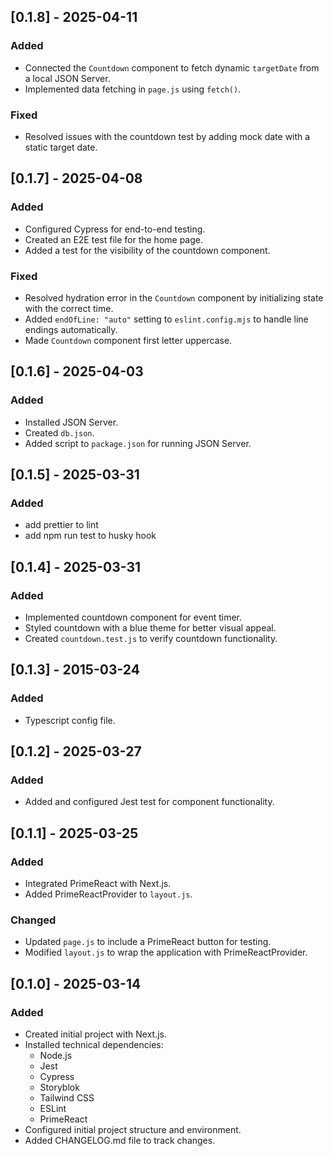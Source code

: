 ## [0.1.8] - 2025-04-11

### Added

- Connected the `Countdown` component to fetch dynamic `targetDate` from a local JSON Server.
- Implemented data fetching in `page.js` using `fetch()`.

### Fixed

- Resolved issues with the countdown test by adding mock date with a static target date. 

## [0.1.7] - 2025-04-08

### Added

- Configured Cypress for end-to-end testing.
- Created an E2E test file for the home page.
- Added a test for the visibility of the countdown component.

### Fixed

- Resolved hydration error in the `Countdown` component by initializing state with the correct time.
- Added `endOfLine: "auto"` setting to `eslint.config.mjs` to handle line endings automatically.
- Made `Countdown` component first letter uppercase.

## [0.1.6] - 2025-04-03

### Added

- Installed JSON Server.
- Created `db.json`.
- Added script to `package.json` for running JSON Server.

## [0.1.5] - 2025-03-31

### Added

- add prettier to lint
- add npm run test to husky hook

## [0.1.4] - 2025-03-31

### Added

- Implemented countdown component for event timer.
- Styled countdown with a blue theme for better visual appeal.
- Created `countdown.test.js` to verify countdown functionality.

## [0.1.3] - 2015-03-24

### Added

- Typescript config file.

## [0.1.2] - 2025-03-27

### Added

- Added and configured Jest test for component functionality.

## [0.1.1] - 2025-03-25

### Added

- Integrated PrimeReact with Next.js.
- Added PrimeReactProvider to `layout.js`.

### Changed

- Updated `page.js` to include a PrimeReact button for testing.
- Modified `layout.js` to wrap the application with PrimeReactProvider.

## [0.1.0] - 2025-03-14

### Added

- Created initial project with Next.js.
- Installed technical dependencies:
  - Node.js
  - Jest
  - Cypress
  - Storyblok
  - Tailwind CSS
  - ESLint
  - PrimeReact
- Configured initial project structure and environment.
- Added CHANGELOG.md file to track changes.
